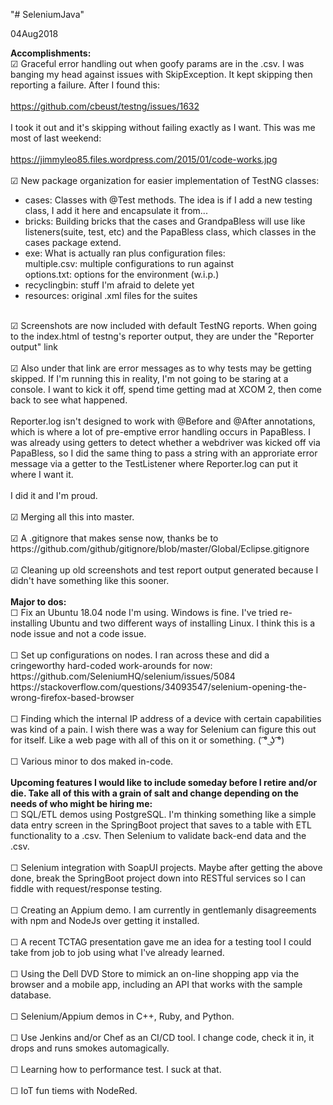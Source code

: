 "# SeleniumJava" 

04Aug2018

<b>Accomplishments:</b><br>
☑ Graceful error handling out when goofy params are in the .csv. I was banging my head against issues with SkipException. It kept skipping then reporting a failure. After I found this:<br>
<br>
https://github.com/cbeust/testng/issues/1632<br>
<br>
I took it out and it's skipping without failing exactly as I want. This was me most of last weekend:<br>
<br>
https://jimmyleo85.files.wordpress.com/2015/01/code-works.jpg<br>
<br>
☑ New package organization for easier implementation of TestNG classes:<br>
* cases: Classes with @Test methods. The idea is if I add a new testing class, I add it here and encapsulate it from...<br>
* bricks: Building bricks that the cases and GrandpaBless will use like listeners(suite, test, etc) and the PapaBless class, which classes in the cases package extend.<br>
* exe: What is actually ran plus configuration files:<br>
  multiple.csv: multiple configurations to run against<br>
  options.txt: options for the environment (w.i.p.)<br>
* recyclingbin: stuff I'm afraid to delete yet<br>
* resources: original .xml files for the suites<br>
<br>
☑ Screenshots are now included with default TestNG reports. When going to the index.html of testng's reporter output, they are under the "Reporter output" link<br>
<br>
☑ Also under that link are error messages as to why tests may be getting skipped. If I'm running this in reality, I'm not going to be staring at a console. I want to kick it off, spend time getting mad at XCOM 2, then come back to see what happened.<br>
<br>
Reporter.log isn't designed to work with @Before and @After annotations, which is where a lot of pre-emptive error handling occurs in PapaBless. I was already using getters to detect whether a webdriver was kicked off via PapaBless, so I did the same thing to pass a string with an approriate error message via a getter to the TestListener where Reporter.log can put it where I want it.<br>
<br>
I did it and I'm proud.<br>
<br>
☑ Merging all this into master.<br>
<br>
☑ A .gitignore that makes sense now, thanks be to https://github.com/github/gitignore/blob/master/Global/Eclipse.gitignore<br>
<br>
☑ Cleaning up old screenshots and test report output generated because I didn't have something like this sooner.<br>
<br>
<b>Major to dos:</b><br>
☐ Fix an Ubuntu 18.04 node I'm using. Windows is fine. I've tried re-installing Ubuntu and two different ways of installing Linux. I think this is a node issue and not a code issue.<br>
<br>
☐ Set up configurations on nodes. I ran across these and did a cringeworthy hard-coded work-arounds for now:<br>
https://github.com/SeleniumHQ/selenium/issues/5084<br>
https://stackoverflow.com/questions/34093547/selenium-opening-the-wrong-firefox-based-browser<br>
<br>
☐ Finding which the internal IP address of a device with certain capabilities was kind of a pain. I wish there was a way for Selenium can figure this out for itself. Like a web page with all of this on it or something. ( ͡° ͜ʖ ͡°)<br>
<br>
☐ Various minor to dos maked in-code.<br>
<br>
<b>Upcoming features I would like to include someday before I retire and/or die. Take all of this with a grain of salt and change depending on the needs of who might be hiring me:</b><br>
☐ SQL/ETL demos using PostgreSQL. I'm thinking something like a simple data entry screen in the SpringBoot project that saves to a table with ETL functionality to a .csv. Then Selenium to validate back-end data and the .csv.<br>
<br>
☐ Selenium integration with SoapUI projects. Maybe after getting the above done, break the SpringBoot project down into RESTful services so I can fiddle with request/response testing.<br>
<br>
☐ Creating an Appium demo. I am currently in gentlemanly disagreements with npm and NodeJs over getting it installed.<br>
<br>
☐ A recent TCTAG presentation gave me an idea for a testing tool I could take from job to job using what I've already learned.<br>
<br>
☐ Using the Dell DVD Store to mimick an on-line shopping app via the browser and a mobile app, including an API that works with the sample database.<br>
<br>
☐ Selenium/Appium demos in C++, Ruby, and Python.<br>
<br>
☐ Use Jenkins and/or Chef as an CI/CD tool. I change code, check it in, it drops and runs smokes automagically.<br>
<br>
☐ Learning how to performance test. I suck at that.<br>
<br>
☐ IoT fun tiems with NodeRed.
